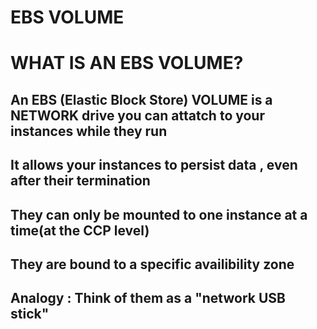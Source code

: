 # EBS VOLUME

# WHAT IS AN EBS VOLUME?

## An EBS (Elastic Block Store) VOLUME is a NETWORK drive you can attatch to your instances while they run

## It allows your instances to persist data , even after their termination

## They can only be mounted to one instance at a time(at the CCP level)

## They are bound to a specific availibility zone

## Analogy : Think of them as a "network USB stick"
